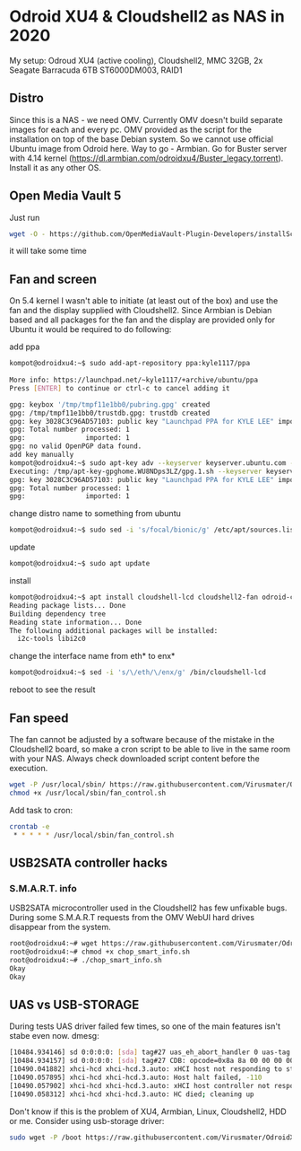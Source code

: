 # Odroid XU4 & Cloudshell2 as NAS in 2020
My setup: Odroud XU4 (active cooling), Cloudshell2, MMC 32GB, 2x Seagate Barracuda 6TB ST6000DM003, RAID1

## Distro
Since this is a NAS - we need OMV. Currently OMV doesn't build separate images for each and every pc. OMV provided as the script for the installation on top of the base Debian system. So we cannot use official Ubuntu image from Odroid here. Way to go - Armbian. Go for Buster server with 4.14 kernel (https://dl.armbian.com/odroidxu4/Buster_legacy.torrent). Install it as any other OS.

## Open Media Vault 5
Just run
```bash
wget -O - https://github.com/OpenMediaVault-Plugin-Developers/installScript/raw/master/install | sudo bash
```
it will take some time

## Fan and screen
On 5.4 kernel I wasn't able to initiate (at least out of the box) and use the fan and the display supplied with Cloudshell2. Since Armbian is Debian based and all packages for the fan and the display are provided only for Ubuntu it would be required to do following:

add ppa
```bash
kompot@odroidxu4:~$ sudo add-apt-repository ppa:kyle1117/ppa
 
More info: https://launchpad.net/~kyle1117/+archive/ubuntu/ppa
Press [ENTER] to continue or ctrl-c to cancel adding it

gpg: keybox '/tmp/tmpf11e1bb0/pubring.gpg' created
gpg: /tmp/tmpf11e1bb0/trustdb.gpg: trustdb created
gpg: key 3028C3C96AD57103: public key "Launchpad PPA for KYLE LEE" imported
gpg: Total number processed: 1
gpg:               imported: 1
gpg: no valid OpenPGP data found.
add key manually
kompot@odroidxu4:~$ sudo apt-key adv --keyserver keyserver.ubuntu.com --recv-keys 3028C3C96AD57103
Executing: /tmp/apt-key-gpghome.WU8NDps3LZ/gpg.1.sh --keyserver keyserver.ubuntu.com --recv-keys 3028C3C96AD57103
gpg: key 3028C3C96AD57103: public key "Launchpad PPA for KYLE LEE" imported
gpg: Total number processed: 1
gpg:               imported: 1
```
change distro name to something from ubuntu
```bash
kompot@odroidxu4:~$ sudo sed -i 's/focal/bionic/g' /etc/apt/sources.list.d/kyle1117-ubuntu-ppa-focal.list 
```
update
```bash
kompot@odroidxu4:~$ sudo apt update
```
install
```bash
kompot@odroidxu4:~$ apt install cloudshell-lcd cloudshell2-fan odroid-cloudshell 
Reading package lists... Done
Building dependency tree       
Reading state information... Done
The following additional packages will be installed:
  i2c-tools libi2c0
```
change the interface name from eth* to enx*
```bash
kompot@odroidxu4:~$ sed -i 's/\/eth/\/enx/g' /bin/cloudshell-lcd 
```
reboot to see the result

## Fan speed
The fan cannot be adjusted by a software because of the mistake in the Cloudshell2 board, so make a cron script to be able to live in the same room with your NAS. Always check downloaded script content before the execution.
```bash
wget -P /usr/local/sbin/ https://raw.githubusercontent.com/Virusmater/OdroidXU4-Cloudshell2-OMV/master/usr/local/sbin/fan_control.sh
chmod +x /usr/local/sbin/fan_control.sh
```
Add task to cron:
```bash
crontab -e
 * * * * * /usr/local/sbin/fan_control.sh
```
## USB2SATA controller hacks
### S.M.A.R.T. info
USB2SATA microcontroller used in the Cloudshell2 has few unfixable bugs. During some S.M.A.R.T requests from the OMV WebUI hard drives disappear from the system.
```bash
root@odroidxu4:~# wget https://raw.githubusercontent.com/Virusmater/OdroidXU4-Cloudshell2-OMV/master/root/chop_smart_info.sh
root@odroidxu4:~# chmod +x chop_smart_info.sh 
root@odroidxu4:~# ./chop_smart_info.sh 
Okay
Okay
```
## UAS vs USB-STORAGE
During tests UAS driver failed few times, so one of the main features isn't stabe even now. dmesg:
```bash
[10484.934146] sd 0:0:0:0: [sda] tag#27 uas_eh_abort_handler 0 uas-tag 28 inflight: CMD OUT 
[10484.934157] sd 0:0:0:0: [sda] tag#27 CDB: opcode=0x8a 8a 00 00 00 00 00 01 29 70 18 00 00 04 00 00 00
[10490.041882] xhci-hcd xhci-hcd.3.auto: xHCI host not responding to stop endpoint command.
[10490.057895] xhci-hcd xhci-hcd.3.auto: Host halt failed, -110
[10490.057902] xhci-hcd xhci-hcd.3.auto: xHCI host controller not responding, assume dead
[10490.058312] xhci-hcd xhci-hcd.3.auto: HC died; cleaning up
```
Don't know if this is the problem of XU4, Armbian, Linux, Cloudshell2, HDD or me. Consider using usb-storage driver:
```bash
sudo wget -P /boot https://raw.githubusercontent.com/Virusmater/OdroidXU4-Cloudshell2-OMV/master/boot/armbianEnv.txt
```
